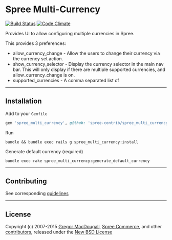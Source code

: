 # Spree Multi-Currency

[![Build Status](https://travis-ci.org/spree-contrib/spree_multi_currency.svg?branch=master)](https://travis-ci.org/spree-contrib/spree_multi_currency)
[![Code Climate](https://codeclimate.com/github/spree-contrib/spree_multi_currency/badges/gpa.svg)](https://codeclimate.com/github/spree-contrib/spree_multi_currency)

Provides UI to allow configuring multiple currencies in Spree.

This provides 3 preferences:

* allow_currency_change - Allow the users to change their currency via the currency set action.
* show_currency_selector - Display the currency selector in the main nav bar.  This will only display if there are multiple supported currencies, and allow_currency_change is on.
* supported_currencies - A comma separated list of

---

## Installation

Add to your `Gemfile`
```ruby
gem 'spree_multi_currency', github: 'spree-contrib/spree_multi_currency', branch: '3-0-stable'
```

Run
```
bundle && bundle exec rails g spree_multi_currency:install
```

Generate default currency (required)
```
bundle exec rake spree_multi_currency:generate_default_currency
```

---

## Contributing

See corresponding [guidelines][1]

---

## License

Copyright (c) 2007-2015 [Gregor MacDougall][5], [Spree Commerce][2], and other [contributors][3], released under the [New BSD License][4]

[1]: https://github.com/spree-contrib/spree_multi_currency/blob/master/CONTRIBUTING.md
[2]: https://github.com/spree
[3]: https://github.com/spree-contrib/spree_multi_currency/contributors
[4]: https://github.com/spree-contrib/spree_multi_currency/blob/master/LICENSE.md
[5]: https://github.com/freerunningtech
